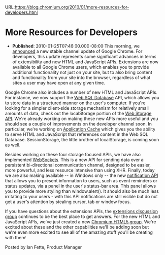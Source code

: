 URL:https://blog.chromium.org/2010/01/more-resources-for-developers.html
# More Resources for Developers
- **Published**: 2010-01-25T07:46:00.000-08:00
This morning, we [announced](http://chrome.blogspot.com/2010/01/over-1500-new-features-for-google.html) a new stable channel update of Google Chrome. For developers, this update represents some significant advances in terms of extensibility and new HTML and JavaScript APIs. Extensions are now available to all Google Chrome users, which enables you to provide additional functionality not just on your site, but to also bring content and functionality from your site into the browser, regardless of what sites a user may have open at any given time.  
  
Google Chrome also includes a number of new HTML and JavaScript APIs. For instance, we now support the [Web SQL Database](http://dev.w3.org/html5/webdatabase/) API, which allows you to store data in a structured manner on the user's computer. If you're looking for a simpler client-side storage mechanism for relatively small amounts of data, check out the localStorage portion of the [Web Storage API](http://www.w3.org/TR/2009/WD-webstorage-20091222/). We're already working on making these new APIs more useful and you should see a couple of improvements on the developer channel soon. In particular, we're working on [Application Cache](http://dev.w3.org/html5/spec/Overview.html#offline) which gives you the ability to serve HTML and JavaScript that references content in the Web SQL Database. SessionStorage, the little brother of localStorage, is coming soon as well.  
  
Besides working on these four storage focused APIs, we have also implemented [WebSockets](http://dev.w3.org/html5/websockets/). This is a new API for sending data over a persistent bi-directional communication channel, designed to be easier, more powerful, and less resource intensive than using XHR. Finally, today we are also making available -- in Windows only -- the new [notification API](http://dev.chromium.org/developers/design-documents/desktop-notifications/api-specification) that allows you to present information to users, such as event reminders or status updates, via a panel in the user's status-bar area. This panel allows you to provide more styling than window.alert(). It should also be much less irritating to your users - with this API notifications are still visible but do not get a user's attention by stealing cursor, tab or window focus.   
  
If you have questions about the extensions APIs, the [extensions discussion group](http://groups.google.com/group/chromium-extensions) continues to be the best place to get answers. For the new HTML and JavaScript APIs, we've just created a new [Chromium HTML5 group](http://groups.google.com/a/chromium.org/group/chromium-html5). We're excited about these and the other capabilities we'll be adding soon but we're even more excited to see all of the amazing stuff you'll be creating with them!  
  
Posted by Ian Fette, Product Manager